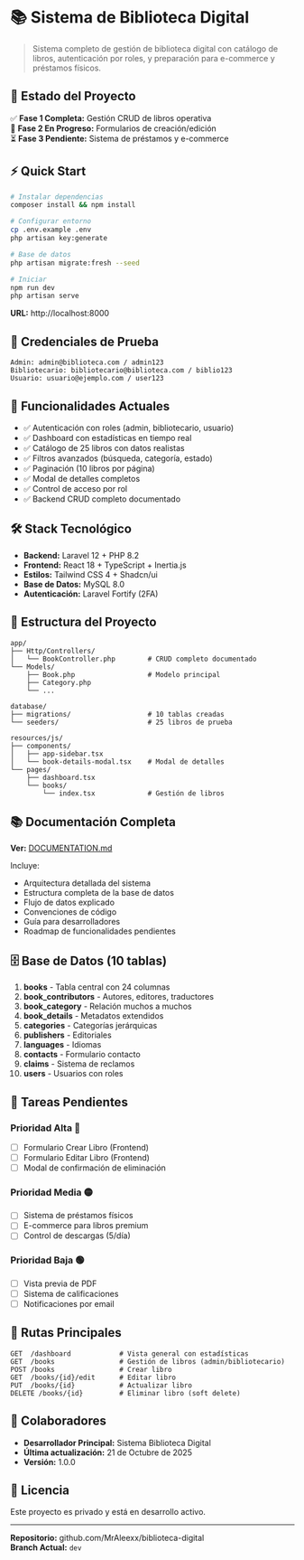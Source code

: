 # 📚 Sistema de Biblioteca Digital

> Sistema completo de gestión de biblioteca digital con catálogo de libros, autenticación por roles, y preparación para e-commerce y préstamos físicos.

## 🚀 Estado del Proyecto

✅ **Fase 1 Completa:** Gestión CRUD de libros operativa  
🔄 **Fase 2 En Progreso:** Formularios de creación/edición  
⏳ **Fase 3 Pendiente:** Sistema de préstamos y e-commerce

## ⚡ Quick Start

```bash
# Instalar dependencias
composer install && npm install

# Configurar entorno
cp .env.example .env
php artisan key:generate

# Base de datos
php artisan migrate:fresh --seed

# Iniciar
npm run dev
php artisan serve
```

**URL:** http://localhost:8000

## 🔐 Credenciales de Prueba

```
Admin: admin@biblioteca.com / admin123
Bibliotecario: bibliotecario@biblioteca.com / biblio123
Usuario: usuario@ejemplo.com / user123
```

## 📖 Funcionalidades Actuales

- ✅ Autenticación con roles (admin, bibliotecario, usuario)
- ✅ Dashboard con estadísticas en tiempo real
- ✅ Catálogo de 25 libros con datos realistas
- ✅ Filtros avanzados (búsqueda, categoría, estado)
- ✅ Paginación (10 libros por página)
- ✅ Modal de detalles completos
- ✅ Control de acceso por rol
- ✅ Backend CRUD completo documentado

## 🛠️ Stack Tecnológico

- **Backend:** Laravel 12 + PHP 8.2
- **Frontend:** React 18 + TypeScript + Inertia.js
- **Estilos:** Tailwind CSS 4 + Shadcn/ui
- **Base de Datos:** MySQL 8.0
- **Autenticación:** Laravel Fortify (2FA)

## 📁 Estructura del Proyecto

```
app/
├── Http/Controllers/
│   └── BookController.php        # CRUD completo documentado
└── Models/
    ├── Book.php                  # Modelo principal
    ├── Category.php
    └── ...

database/
├── migrations/                   # 10 tablas creadas
└── seeders/                      # 25 libros de prueba

resources/js/
├── components/
│   ├── app-sidebar.tsx
│   └── book-details-modal.tsx    # Modal de detalles
└── pages/
    ├── dashboard.tsx
    └── books/
        └── index.tsx             # Gestión de libros
```

## 📚 Documentación Completa

**Ver:** [DOCUMENTATION.md](./DOCUMENTATION.md)

Incluye:
- Arquitectura detallada del sistema
- Estructura completa de la base de datos
- Flujo de datos explicado
- Convenciones de código
- Guía para desarrolladores
- Roadmap de funcionalidades pendientes

## 🗄️ Base de Datos (10 tablas)

1. **books** - Tabla central con 24 columnas
2. **book_contributors** - Autores, editores, traductores
3. **book_category** - Relación muchos a muchos
4. **book_details** - Metadatos extendidos
5. **categories** - Categorías jerárquicas
6. **publishers** - Editoriales
7. **languages** - Idiomas
8. **contacts** - Formulario contacto
9. **claims** - Sistema de reclamos
10. **users** - Usuarios con roles

## 📝 Tareas Pendientes

### Prioridad Alta 🔴
- [ ] Formulario Crear Libro (Frontend)
- [ ] Formulario Editar Libro (Frontend)
- [ ] Modal de confirmación de eliminación

### Prioridad Media 🟡
- [ ] Sistema de préstamos físicos
- [ ] E-commerce para libros premium
- [ ] Control de descargas (5/día)

### Prioridad Baja 🟢
- [ ] Vista previa de PDF
- [ ] Sistema de calificaciones
- [ ] Notificaciones por email

## 🔗 Rutas Principales

```
GET  /dashboard            # Vista general con estadísticas
GET  /books                # Gestión de libros (admin/bibliotecario)
POST /books                # Crear libro
GET  /books/{id}/edit      # Editar libro
PUT  /books/{id}           # Actualizar libro
DELETE /books/{id}         # Eliminar libro (soft delete)
```

## 👥 Colaboradores

- **Desarrollador Principal:** Sistema Biblioteca Digital
- **Última actualización:** 21 de Octubre de 2025
- **Versión:** 1.0.0

## 📄 Licencia

Este proyecto es privado y está en desarrollo activo.

---

**Repositorio:** github.com/MrAleexx/biblioteca-digital  
**Branch Actual:** `dev`

